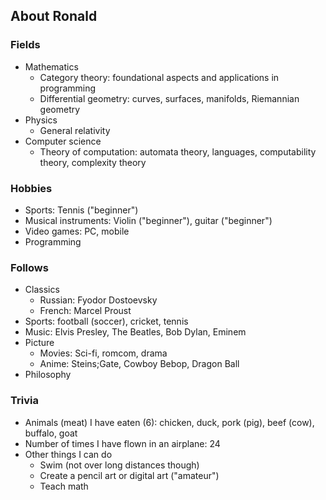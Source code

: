 ## About Ronald

### Fields

- Mathematics
  - Category theory: foundational aspects and applications in programming
  - Differential geometry: curves, surfaces, manifolds, Riemannian geometry
- Physics
  - General relativity
- Computer science
  - Theory of computation: automata theory, languages, computability theory, complexity theory

### Hobbies

- Sports: Tennis ("beginner")
- Musical instruments: Violin ("beginner"), guitar ("beginner")
- Video games: PC, mobile
- Programming

### Follows

- Classics
  - Russian: Fyodor Dostoevsky
  - French: Marcel Proust
- Sports: football (soccer), cricket, tennis
- Music: Elvis Presley, The Beatles, Bob Dylan, Eminem
- Picture
  - Movies: Sci-fi, romcom, drama
  - Anime: Steins;Gate, Cowboy Bebop, Dragon Ball
- Philosophy

### Trivia

- Animals (meat) I have eaten (6): chicken, duck, pork (pig), beef (cow), buffalo, goat
- Number of times I have flown in an airplane: 24
- Other things I can do
  - Swim (not over long distances though)
  - Create a pencil art or digital art ("amateur")
  - Teach math


